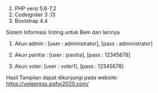 1. PHP versi 5.6-7.2
2. Codeigniter 3 .13
3. Bootstrap 4.4

Sistem Informasi Voting untuk Bem dan lainnya
1) Akun admin :
[user : administrator],
[pass : administrator]

2) Akun panitia :
[user : panitia],
[pass : 12345678]

3) Akun voter:
[user : voter1],
[pass : 12345678]

Hasil Tampilan dapat dikunjungi pada website: https://votepress.sisfor2020.com/
